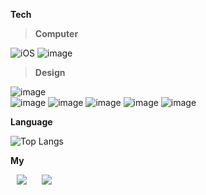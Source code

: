 
**Tech**

> **Computer**
> 
  ![iOS](https://img.shields.io/badge/iOS-000000?style=for-the-badge&logo=ios&logoColor=white) ![image](https://img.shields.io/badge/Swift-FA7343?style=for-the-badge&logo=swift&logoColor=white)
> **Design**
>
![image](https://img.shields.io/badge/Figma-F24E1E?style=for-the-badge&logo=figma&logoColor=white)   
![image](https://img.shields.io/badge/Adobe%20Illustrator-FF9A00?style=for-the-badge&logo=adobe%20illustrator&logoColor=white) ![image](https://img.shields.io/badge/Adobe%20InDesign-FF3366?style=for-the-badge&logo=Adobe%20InDesign&logoColor=white) ![image](https://img.shields.io/badge/Adobe%20Photoshop-31A8FF?style=for-the-badge&logo=Adobe%20Photoshop&logoColor=black) ![image](https://img.shields.io/badge/Adobe%20after%20affects-CF96FD?style=for-the-badge&logo=Adobe%20after%20effects&logoColor=393665) ![image](https://img.shields.io/badge/Adobe%20Premiere%20Pro-9999FF?style=for-the-badge&logo=Adobe%20Premiere%20Pro&logoColor=white)
  


**Language**

![Top Langs](https://github-readme-stats.vercel.app/api/top-langs/?username=ljining&layout=compact)



**My**

<img 
src="http://img.shields.io/badge/-Velog-black?style=flat&logo=velog&link=[https://instagram.com/alpox.dev/]([https://www.instagram.com/l_jining/](https://velog.io/@108book/posts))"
style="height : auto; margin-left : 10px; margin-right : 10px;"/>
<img 
src="http://img.shields.io/badge/-Instagram-black?style=flat&logo=Instagram&link=[https://instagram.com/alpox.dev/](https://www.instagram.com/l_jining/)"
style="height : auto; margin-left : 10px; margin-right : 10px;"/>
